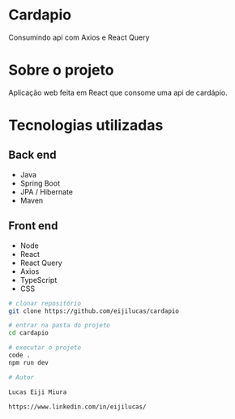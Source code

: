 # Cardapio
Consumindo api com Axios e React Query

# Sobre o projeto
Aplicação web feita em React que consome uma api de cardápio.

# Tecnologias utilizadas

## Back end
- Java
- Spring Boot
- JPA / Hibernate
- Maven

## Front end
- Node
- React
- React Query
- Axios
- TypeScript
- CSS

```bash
# clonar repositório
git clone https://github.com/eijilucas/cardapio

# entrar na pasta do projeto
cd cardapio

# executar o projeto
code .
npm run dev

# Autor

Lucas Eiji Miura

https://www.linkedin.com/in/eijilucas/
